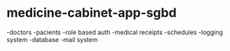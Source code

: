 # medicine-cabinet-app-sgbd

-doctors
-pacients
-role based auth
-medical receipts
-schedules
-logging system
-database
-mail system
